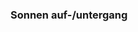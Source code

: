 ﻿### **Sonnen auf-/untergang**

<!-- DOCCONTENT 
In dieser Spalte werden Stunden eingestellt als Versatz zum Sonnenauf- oder -untergang.
-->

